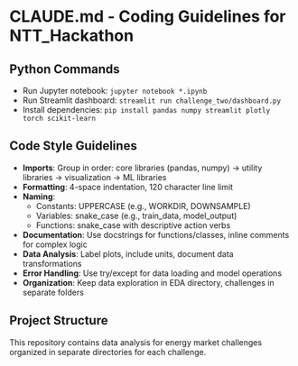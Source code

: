# CLAUDE.md - Coding Guidelines for NTT_Hackathon

## Python Commands
- Run Jupyter notebook: `jupyter notebook *.ipynb`
- Run Streamlit dashboard: `streamlit run challenge_two/dashboard.py`
- Install dependencies: `pip install pandas numpy streamlit plotly torch scikit-learn`

## Code Style Guidelines
- **Imports**: Group in order: core libraries (pandas, numpy) → utility libraries → visualization → ML libraries
- **Formatting**: 4-space indentation, 120 character line limit
- **Naming**: 
  - Constants: UPPERCASE (e.g., WORKDIR, DOWNSAMPLE)
  - Variables: snake_case (e.g., train_data, model_output)
  - Functions: snake_case with descriptive action verbs
- **Documentation**: Use docstrings for functions/classes, inline comments for complex logic
- **Data Analysis**: Label plots, include units, document data transformations
- **Error Handling**: Use try/except for data loading and model operations
- **Organization**: Keep data exploration in EDA directory, challenges in separate folders

## Project Structure
This repository contains data analysis for energy market challenges organized in separate directories for each challenge.